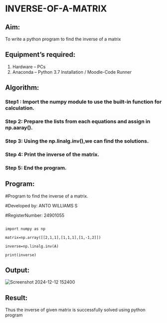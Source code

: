 # INVERSE-OF-A-MATRIX
## Aim:
To write a python program to find the inverse of a matrix
## Equipment’s required:
1. 	Hardware – PCs
2. 	Anaconda – Python 3.7 Installation / Moodle-Code Runner
## Algorithm:
### Step1 : Import the numpy module to use the built-in function for calculation.
### Step 2: Prepare the lists from each equations and assign in np.aaray().
### Step 3: Using the np.linalg.inv(),we can find the solutions.
### Step 4: Print the inverse of the matrix.
### Step 5: End the program.

## Program:

#Program to find the inverse of a matrix.

#Developed by: ANTO WILLIAMS S

#RegisterNumber: 24901055
```

import numpy as np

matrix=np.array([[2,1,1],[1,1,1],[1,-1,2]])

inverse=np.linalg.inv(A)

print(inverse)

```

## Output:
![Screenshot 2024-12-12 152400](https://github.com/user-attachments/assets/802470b7-3a47-48d5-b777-176d897aeb5f)

## Result:
Thus the inverse of given matrix is successfully solved using python program

